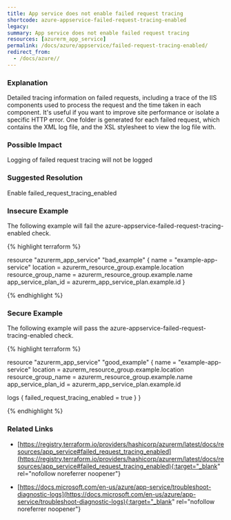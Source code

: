 ```yaml
---
title: App service does not enable failed request tracing
shortcode: azure-appservice-failed-request-tracing-enabled
legacy: 
summary: App service does not enable failed request tracing 
resources: [azurerm_app_service] 
permalink: /docs/azure/appservice/failed-request-tracing-enabled/
redirect_from: 
  - /docs/azure//
---
```


### Explanation

Detailed tracing information on failed requests, including a trace of the IIS components used to process the request and the time taken in each component. It's useful if you want to improve site performance or isolate a specific HTTP error. One folder is generated for each failed request, which contains the XML log file, and the XSL stylesheet to view the log file with.

### Possible Impact
Logging of failed request tracing will not be logged

### Suggested Resolution
Enable failed_request_tracing_enabled


### Insecure Example

The following example will fail the azure-appservice-failed-request-tracing-enabled check.

{% highlight terraform %}

resource "azurerm_app_service" "bad_example" {
  name                = "example-app-service"
  location            = azurerm_resource_group.example.location
  resource_group_name = azurerm_resource_group.example.name
  app_service_plan_id = azurerm_app_service_plan.example.id
}

{% endhighlight %}



### Secure Example

The following example will pass the azure-appservice-failed-request-tracing-enabled check.

{% highlight terraform %}

resource "azurerm_app_service" "good_example" {
  name                = "example-app-service"
  location            = azurerm_resource_group.example.location
  resource_group_name = azurerm_resource_group.example.name
  app_service_plan_id = azurerm_app_service_plan.example.id

  logs {
    failed_request_tracing_enabled = true
  }
}

{% endhighlight %}



### Related Links


- [https://registry.terraform.io/providers/hashicorp/azurerm/latest/docs/resources/app_service#failed_request_tracing_enabled](https://registry.terraform.io/providers/hashicorp/azurerm/latest/docs/resources/app_service#failed_request_tracing_enabled){:target="_blank" rel="nofollow noreferrer noopener"}

- [https://docs.microsoft.com/en-us/azure/app-service/troubleshoot-diagnostic-logs](https://docs.microsoft.com/en-us/azure/app-service/troubleshoot-diagnostic-logs){:target="_blank" rel="nofollow noreferrer noopener"}


